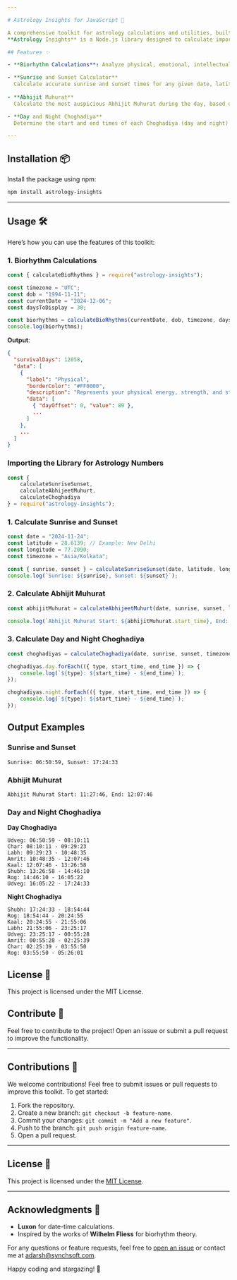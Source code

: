 ```yaml
---

# Astrology Insights for JavaScript 🌌

A comprehensive toolkit for astrology calculations and utilities, built for JavaScript developers. This package provides functions for biorhythms, zodiac sign determination, compatibility checks, and other astrology-related computations. 
**Astrology Insights** is a Node.js library designed to calculate important astrological and astronomical events, such as sunrise, sunset, Abhijit Muhurat, Choghadiya, and more. This library is perfect for those who want to integrate astrological insights into their applications.

## Features ✨

- **Biorhythm Calculations**: Analyze physical, emotional, intellectual, and intuitive cycles.

- **Sunrise and Sunset Calculator**  
  Calculate accurate sunrise and sunset times for any given date, latitude, longitude, and timezone.
  
- **Abhijit Muhurat**  
  Calculate the most auspicious Abhijit Muhurat during the day, based on the middle segment of the day.

- **Day and Night Choghadiya**  
  Determine the start and end times of each Choghadiya (day and night) based on Vedic astrology principles.

---
```


## Installation 📦

Install the package using npm:

```bash
npm install astrology-insights
```

---

## Usage 🛠️

Here’s how you can use the features of this toolkit:

### 1. Biorhythm Calculations

```javascript
const { calculateBioRhythms } = require("astrology-insights");

const timezone = "UTC";
const dob = "1994-11-11";
const currentDate = "2024-12-06";
const daysToDisplay = 30;

const biorhythms = calculateBioRhythms(currentDate, dob, timezone, daysToDisplay);
console.log(biorhythms);
```

**Output**:
```json
{
  "survivalDays": 12058,
  "data": [
    {
      "label": "Physical",
      "borderColor": "#FF0000",
      "description": "Represents your physical energy, strength, and stamina.",
      "data": [
        { "dayOffset": 0, "value": 89 },
        ...
      ]
    },
    ...
  ]
}
```


### Importing the Library for Astrology Numbers

```javascript
const { 
    calculateSunriseSunset, 
    calculateAbhijeetMuhurt, 
    calculateChoghadiya 
} = require("astrology-insights");
```

### 1. **Calculate Sunrise and Sunset**

```javascript
const date = "2024-11-24";
const latitude = 28.6139; // Example: New Delhi
const longitude = 77.2090;
const timezone = "Asia/Kolkata";

const { sunrise, sunset } = calculateSunriseSunset(date, latitude, longitude, timezone);
console.log(`Sunrise: ${sunrise}, Sunset: ${sunset}`);
```

### 2. **Calculate Abhijit Muhurat**

```javascript
const abhijitMuhurat = calculateAbhijeetMuhurt(date, sunrise, sunset, latitude, longitude, timezone);

console.log(`Abhijit Muhurat Start: ${abhijitMuhurat.start_time}, End: ${abhijitMuhurat.end_time}`);
```

### 3. **Calculate Day and Night Choghadiya**

```javascript
const choghadiyas = calculateChoghadiya(date, sunrise, sunset, timezone);

choghadiyas.day.forEach(({ type, start_time, end_time }) => {
    console.log(`${type}: ${start_time} - ${end_time}`);
});

choghadiyas.night.forEach(({ type, start_time, end_time }) => {
    console.log(`${type}: ${start_time} - ${end_time}`);
});
```

## Output Examples

### Sunrise and Sunset
```
Sunrise: 06:50:59, Sunset: 17:24:33
```

### Abhijit Muhurat
```
Abhijit Muhurat Start: 11:27:46, End: 12:07:46
```

### Day and Night Choghadiya
**Day Choghadiya**
```
Udveg: 06:50:59 - 08:10:11
Char: 08:10:11 - 09:29:23
Labh: 09:29:23 - 10:48:35
Amrit: 10:48:35 - 12:07:46
Kaal: 12:07:46 - 13:26:58
Shubh: 13:26:58 - 14:46:10
Rog: 14:46:10 - 16:05:22
Udveg: 16:05:22 - 17:24:33
```

**Night Choghadiya**
```
Shubh: 17:24:33 - 18:54:44
Rog: 18:54:44 - 20:24:55
Kaal: 20:24:55 - 21:55:06
Labh: 21:55:06 - 23:25:17
Udveg: 23:25:17 - 00:55:28
Amrit: 00:55:28 - 02:25:39
Char: 02:25:39 - 03:55:50
Rog: 03:55:50 - 05:26:01
```

## License 📜

This project is licensed under the MIT License.

## Contribute 🤝

Feel free to contribute to the project! Open an issue or submit a pull request to improve the functionality.

---

## Contributions 🤝

We welcome contributions! Feel free to submit issues or pull requests to improve this toolkit. To get started:

1. Fork the repository.
2. Create a new branch: `git checkout -b feature-name`.
3. Commit your changes: `git commit -m "Add a new feature"`.
4. Push to the branch: `git push origin feature-name`.
5. Open a pull request.

---

## License 📜

This project is licensed under the [MIT License](LICENSE).

---

## Acknowledgments 🙌

- **Luxon** for date-time calculations.
- Inspired by the works of **Wilhelm Fliess** for biorhythm theory.

For any questions or feature requests, feel free to [open an issue](https://github.com/your-repo/issues) or contact me at adarsh@synchsoft.com.

Happy coding and stargazing! 🌠
